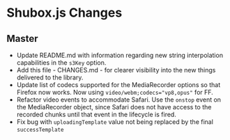 Shubox.js Changes
=================

Master
------

* Update README.md with information regarding new string interpolation capabilities in the `s3Key` option.
* Add this file - CHANGES.md - for clearer visibility into the new things delivered to the library.
* Update list of codecs supported for the MediaRecorder options so that Firefox now works. Now using `video/webm;codecs="vp8,opus"` for FF.
* Refactor video events to accommodate Safari. Use the `onstop` event on the MediaRecorder object, since Safari does not have access to the recorded chunks until that event in the lifecycle is fired.
* Fix bug with `uploadingTemplate` value not being replaced by the final `successTemplate`
